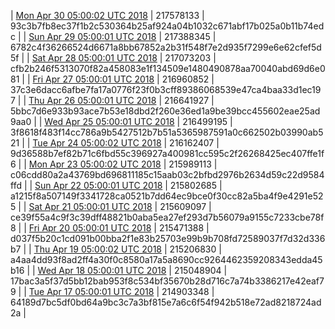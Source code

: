 | [Mon Apr 30 05:00:02 UTC 2018](https://transfer.sh/mV5zz/dashninja-dbdump-20180430070001.tar.bz2) | 217578133 | 93c3b7fb8ec37f1b2c530364b25af924a04b1032c671abf17b025a0b11b74edc | 
| [Sun Apr 29 05:00:01 UTC 2018](https://transfer.sh/1wGWq/dashninja-dbdump-20180429070001.tar.bz2) | 217388345 | 6782c4f36266524d6671a8bb67852a2b31f548f7e2d935f7299e6e62cfef5d5f | 
| [Sat Apr 28 05:00:01 UTC 2018](https://transfer.sh/kkIX0/dashninja-dbdump-20180428070001.tar.bz2) | 217073203 | cfb2b246f5313070f82a458083e1f134509e1480490878aa70040abd69d6e081 | 
| [Fri Apr 27 05:00:01 UTC 2018](https://transfer.sh/ORdrL/dashninja-dbdump-20180427070001.tar.bz2) | 216960852 | 37c3e6dacc6afbe7fa17a0776f23f0b3cff89386068539e47ca4baa33d1ec197 | 
| [Thu Apr 26 05:00:01 UTC 2018](https://transfer.sh/N9PAS/dashninja-dbdump-20180426070001.tar.bz2) | 216641927 | 5bbc7d6e933b93ace7b53e18dbd2f260e36ed1a9be39bcc455602eae25ad9aa0 | 
| [Wed Apr 25 05:00:01 UTC 2018](https://transfer.sh/3JhzB/dashninja-dbdump-20180425070001.tar.bz2) | 216499195 | 3f8618f483f14cc786a9b5427512b7b51a5365987591a0c662502b03990ab521 | 
| [Tue Apr 24 05:00:02 UTC 2018](https://transfer.sh/36dC0/dashninja-dbdump-20180424070002.tar.bz2) | 216162407 | 9d36588b7ef82b71c6fbd55c396927a400981cc595c2f26268425ec407ffe1f6 | 
| [Mon Apr 23 05:00:02 UTC 2018](https://transfer.sh/6AgLh/dashninja-dbdump-20180423070002.tar.bz2) | 215989113 | c06cdd80a2a43769bd696811185c15aab03c2bfbd2976b2634d59c22d9584ffd | 
| [Sun Apr 22 05:00:01 UTC 2018](https://transfer.sh/rIrNG/dashninja-dbdump-20180422070001.tar.bz2) | 215802685 | a1215f8a507149f3341728ca0521b7dd64ec9bce0f30cc82a5ba4f9e4291e525 | 
| [Sat Apr 21 05:00:01 UTC 2018](https://transfer.sh/IeObn/dashninja-dbdump-20180421070001.tar.bz2) | 215609097 | ce39f55a4c9f3c39dff48821b0aba5ea27ef293d7b56079a9155c7233cbe78f8 | 
| [Fri Apr 20 05:00:01 UTC 2018](https://transfer.sh/JlMMS/dashninja-dbdump-20180420070001.tar.bz2) | 215471388 | d037f5b20c1cd091b00bba2f1e83b25703e99b9b708fd72589037f7d32d336b7 | 
| [Thu Apr 19 05:00:02 UTC 2018](https://transfer.sh/AJ3Hw/dashninja-dbdump-20180419070002.tar.bz2) | 215206830 | a4aa4dd93f8ad2ff4a30f0c8580a17a5a8690cc9264462359208343edda45b16 | 
| [Wed Apr 18 05:00:01 UTC 2018](https://transfer.sh/BYVkv/dashninja-dbdump-20180418070001.tar.bz2) | 215048904 | 17bac3a5f37d5bb12bab953f8c534bf35670b28d716c7a74b3386217e42eaf79 | 
| [Tue Apr 17 05:00:01 UTC 2018](https://transfer.sh/kqjC8/dashninja-dbdump-20180417070001.tar.bz2) | 214903348 | 64189d7bc5df0bd64a9bc3c7a3bf815e7a6c6f54f942b518e72ad8218724ad2a | 
